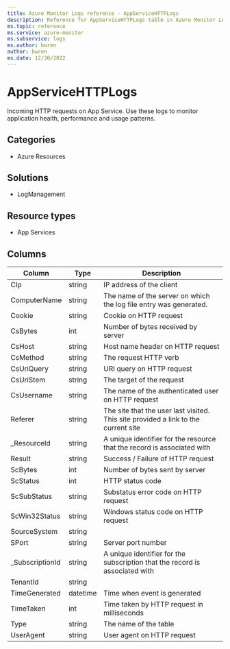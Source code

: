 ```yaml
---
title: Azure Monitor Logs reference - AppServiceHTTPLogs
description: Reference for AppServiceHTTPLogs table in Azure Monitor Logs.
ms.topic: reference
ms.service: azure-monitor
ms.subservice: logs
ms.author: bwren
author: bwren
ms.date: 12/30/2022
---
```


# AppServiceHTTPLogs

 Incoming HTTP requests on App Service. Use these logs to monitor application health, performance and usage patterns.

## Categories

- Azure Resources
## Solutions

- LogManagement
## Resource types

- App Services




## Columns

| Column | Type | Description |
| --- | --- | --- |
| CIp | string | IP address of the client |
| ComputerName | string | The name of the server on which the log file entry was generated. |
| Cookie | string | Cookie on HTTP request |
| CsBytes | int | Number of bytes received by server |
| CsHost | string | Host name header on HTTP request |
| CsMethod | string | The request HTTP verb |
| CsUriQuery | string | URI query on HTTP request |
| CsUriStem | string | The target of the request |
| CsUsername | string | The name of the authenticated user on HTTP request |
| Referer | string | The site that the user last visited. This site provided a link to the current site |
| _ResourceId | string | A unique identifier for the resource that the record is associated with |
| Result | string | Success / Failure of HTTP request |
| ScBytes | int | Number of bytes sent by server |
| ScStatus | int | HTTP status code |
| ScSubStatus | string | Substatus error code on HTTP request |
| ScWin32Status | string | Windows status code on HTTP request |
| SourceSystem | string |  |
| SPort | string | Server port number |
| _SubscriptionId | string | A unique identifier for the subscription that the record is associated with |
| TenantId | string |  |
| TimeGenerated | datetime | Time when event is generated |
| TimeTaken | int | Time taken by HTTP request in milliseconds |
| Type | string | The name of the table |
| UserAgent | string | User agent on HTTP request |
